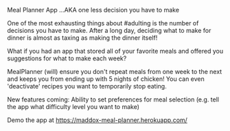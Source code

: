Meal Planner App 
...AKA one less decision you have to make

One of the most exhausting things about #adulting is the number of decisions you have to make. After a long day, deciding what to make for dinner is almost as taxing as making the dinner itself!

What if you had an app that stored all of your favorite meals and offered you suggestions for what to make each week?

MealPlanner (will) ensure you don't repeat meals from one week to the next and keeps you from ending up with 5 nights of chicken! You can even 'deactivate' recipes you want to temporarily stop eating.

New features coming: Ability to set preferences for meal selection (e.g. tell the app what difficulty level you want to make)

Demo the app at https://maddox-meal-planner.herokuapp.com/
